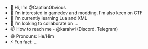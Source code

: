 - 👋 Hi, I’m @CaptianObvious
- 👀 I’m interested in gamedev and modding. I'm also keen on CTF
- 🌱 I’m currently learning Lua and XML
- 💞️ I’m looking to collaborate on ...
- 📫 How to reach me - @karahvi (Discord. Telegram) 
- 😄 Pronouns: He/Him
- ⚡ Fun fact: ...

<!---
CaptianObvious/CaptianObvious is a ✨ special ✨ repository because its `README.md` (this file) appears on your GitHub profile.
You can click the Preview link to take a look at your changes.
--->
